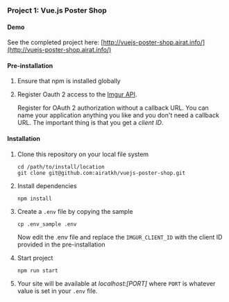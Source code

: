 ### Project 1: Vue.js Poster Shop

#### Demo

See the completed project here: [http://vuejs-poster-shop.airat.info/](http://vuejs-poster-shop.airat.info/)

#### Pre-installation

1. Ensure that npm is installed globally
2. Register Oauth 2 access to the [Imgur API](https://api.imgur.com/oauth2/addclient).

    Register for OAuth 2 authorization without a callback URL. You can name your application anything you like and you don't need a callback URL. The important thing is that you get a *client ID*. 

#### Installation

1. Clone this repository on your local file system

    ```
    cd /path/to/install/location
    git clone git@github.com:airatkh/vuejs-poster-shop.git
    ```

2. Install dependencies

    ```
    npm install
    ```

3. Create a `.env` file by copying the sample

    ```
    cp .env_sample .env
    ```
    
    Now edit the .env file and replace the `IMGUR_CLIENT_ID` with the client ID provided in the pre-installation
    
4. Start project

    ```
    npm run start
    ```

5. Your site will be available at *localhost:[PORT]* where `PORT` is whatever value is set in your `.env` file.
